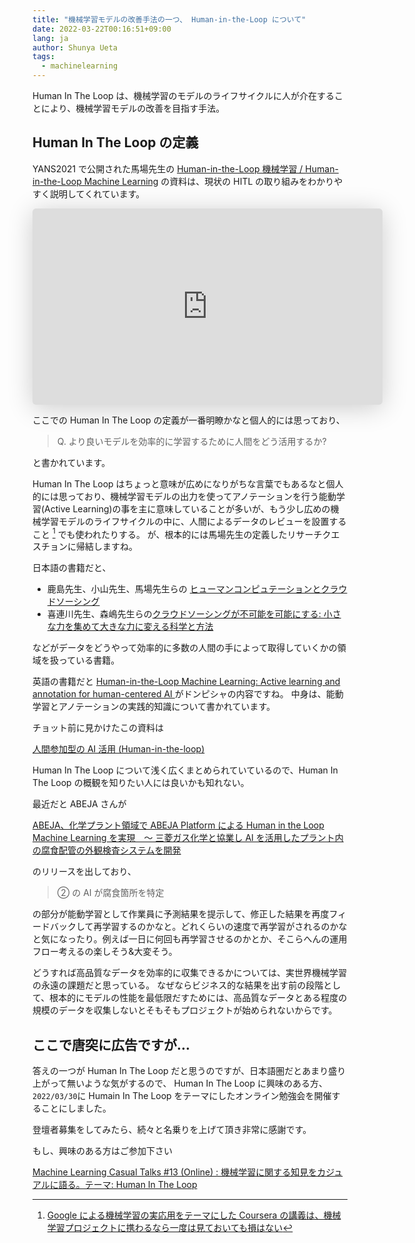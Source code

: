 ```yaml
---
title: "機械学習モデルの改善手法の一つ、 Human-in-the-Loop について"
date: 2022-03-22T00:16:51+09:00
lang: ja
author: Shunya Ueta
tags:
  - machinelearning
---
```


Human In The Loop は、機械学習のモデルのライフサイクルに人が介在することにより、機械学習モデルの改善を目指す手法。

## Human In The Loop の定義

YANS2021 で公開された馬場先生の [Human-in-the-Loop 機械学習 / Human-in-the-Loop Machine Learning](https://speakerdeck.com/yukinobaba/human-in-the-loop-machine-learning) の資料は、現状の HITL の取り組みをわかりやすく説明してくれています。

<iframe class="speakerdeck-iframe" frameborder="0" src="https://speakerdeck.com/player/9562f6efac3948758e0c39e70c65b16c" title="Human-in-the-Loop 機械学習 / Human-in-the-Loop Machine Learning" allowfullscreen="true" mozallowfullscreen="true" webkitallowfullscreen="true" style="border: 0px; background: padding-box padding-box rgba(0, 0, 0, 0.1); margin: 0px; padding: 0px; border-radius: 6px; box-shadow: rgba(0, 0, 0, 0.2) 0px 5px 40px; width: 560px; height: 314px;" data-ratio="1.78343949044586"></iframe>

ここでの Human In The Loop の定義が一番明瞭かなと個人的には思っており、

> Q. より良いモデルを効率的に学習するために人間をどう活用するか?

と書かれています。

Human In The Loop はちょっと意味が広めになりがちな言葉でもあるなと個人的には思っており、機械学習モデルの出力を使ってアノテーションを行う能動学習(Active Learning)の事を主に意味していることが多いが、もう少し広めの機械学習モデルのライフサイクルの中に、人間によるデータのレビューを設置すること [^1] でも使われたりする。
が、根本的には馬場先生の定義したリサーチクエスチョンに帰結しますね。

日本語の書籍だと、

- 鹿島先生、小山先生、馬場先生らの [ヒューマンコンピュテーションとクラウドソーシング](https://amzn.to/360J6NZ)
- 喜連川先生、森嶋先生らの[クラウドソーシングが不可能を可能にする: 小さな力を集めて大きな力に変える科学と方法](https://amzn.to/3qds469)

などがデータをどうやって効率的に多数の人間の手によって取得していくかの領域を扱っている書籍。

英語の書籍だと [Human-in-the-Loop Machine Learning: Active learning and annotation for human-centered AI ](https://amzn.to/3IhsAWD) がドンピシャの内容ですね。
中身は、能動学習とアノテーションの実践的知識について書かれています。

チョット前に見かけたこの資料は

[人間参加型の AI 活用 (Human-in-the-loop)](https://www.dlri.co.jp/files/ld/157704.pdf)

Human In The Loop について浅く広くまとめられていているので、Human In The Loop の概観を知りたい人には良いかも知れない。

最近だと ABEJA さんが

[ABEJA、化学プラント領域で ABEJA Platform による Human in the Loop Machine Learning を実現　〜 三菱ガス化学と協業し AI を活用したプラント内の腐食配管の外観検査システムを開発](https://abejainc.com/ja/news/article/20220310-2923)

のリリースを出しており、

> ② の AI が腐食箇所を特定

の部分が能動学習として作業員に予測結果を提示して、修正した結果を再度フィードバックして再学習するのかなと。どれくらいの速度で再学習がされるのかなと気になったり。例えば一日に何回も再学習させるのかとか、そこらへんの運用フロー考えるの楽しそう&大変そう。

どうすれば高品質なデータを効率的に収集できるかについては、実世界機械学習の永遠の課題だと思っている。
なぜならビジネス的な結果を出す前の段階として、根本的にモデルの性能を最低限だすためには、高品質なデータとある程度の規模のデータを収集しないとそもそもプロジェクトが始められないからです。

## ここで唐突に広告ですが...

答えの一つが Human In The Loop だと思うのですが、日本語圏だとあまり盛り上がって無いような気がするので、 Human In The Loop に興味のある方、`2022/03/30`に Humain In The Loop をテーマにしたオンライン勉強会を開催することにしました。

登壇者募集をしてみたら、続々と名乗りを上げて頂き非常に感謝です。

もし、興味のある方はご参加下さい

[Machine Learning Casual Talks #13 (Online) : 機械学習に関する知見をカジュアルに語る。テーマ: Human In The Loop](https://mlct.connpass.com/event/239953/)

[^1]: [Google による機械学習の実応用をテーマにした Coursera の講義は、機械学習プロジェクトに携わるなら一度は見ておいても損はない](/posts/2022-03-17/)
